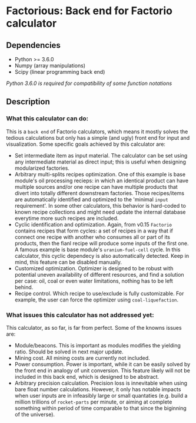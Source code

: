 Factorious: Back end for Factorio calculator
============================================


Dependencies
------------

* Python >= 3.6.0
* Numpy (array manipulations)
* Scipy (linear programming back end)

*Python 3.6.0 is required for compatibility of some function notations*


Description
-----------

### What this calculator can do:

This is a `back end` of Factorio calculators, which means it mostly solves the
tedious calculations but only has a simple (and ugly) front end for input and
visualization. Some specific goals achieved by this calculator are:

* Set intermediate item as input material. The calculator can be set using any
intermediate material as direct input; this is useful when designing modularized
factories.
* Arbitrary multi-splits recipes optimization. One of this example is base
module's oil processing recieps: in which an identical product can have multiple
sources and/or one recipe can have multiple products that divert into totally
different downstream factories. Those recipes/items are automatically identified
and optimized to the 'minimal `input` requirement'. In some other calculators,
this behavior is hard-coded to known recipe collections and might need update
the internal database everytime more such recipes are included.
* Cyclic identification and optimization. Again, from v0.15 `Factorio` contains
recipes that form cycles: a set of recipes in a way that if connect one recipe
with another who consumes all or part of its products, then the fianl recipe
will produce some inputs of the first one. A famous example is base module's
`uranium-fuel-cell` cycle. In this calculator, this cyclic dependecy is also
automatically detected. Keep in mind, this feature can be disabled manually.
* Customized optimization. Optimizer is designed to be robust with potential
uneven availability of different resources, and find a solution per case: oil,
coal or even water limitations, nothing has to be left behind.
* Recipe control. Which recipe to use/exclude is fully customizable. For example,
the user can force the optimizer using `coal-liquefaction`.


### What issues this calculator has not addressed yet:

This calculator, as so far, is far from perfect. Some of the knowns issues are:

* Module/beacons. This is important as modules modifies the yielding ratio.
Should be solved in next major update.
* Mining cost. All mining costs are currently not included.
* Power consumption. Power is important, while it can be easily solved by the
front end in analogy of unit conversion. This feature likely will not be included
in this back end, which is designed to be abstract.
* Arbitrary precision calculation. Precision loss is innevitable when using bare
float number calculations. However, it only has notable impacts when user inputs
are in infeasibly large or small quantaties (e.g. build a million trillions of
`rocket-parts` per minute, or aiming at complete something within period of time
comparable to that since the biginning of the universe).
